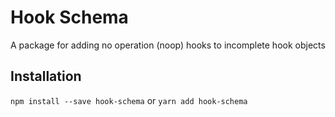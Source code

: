 # Hook Schema

A package for adding no operation (noop) hooks to incomplete hook objects

## Installation

`npm install --save hook-schema`
or
`yarn add hook-schema`

